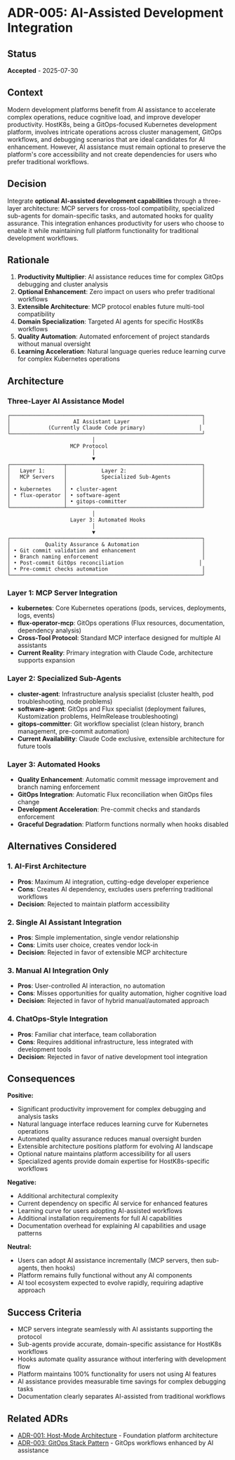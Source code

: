 # ADR-005: AI-Assisted Development Integration

## Status
**Accepted** - 2025-07-30

## Context
Modern development platforms benefit from AI assistance to accelerate complex operations, reduce cognitive load, and improve developer productivity. HostK8s, being a GitOps-focused Kubernetes development platform, involves intricate operations across cluster management, GitOps workflows, and debugging scenarios that are ideal candidates for AI enhancement. However, AI assistance must remain optional to preserve the platform's core accessibility and not create dependencies for users who prefer traditional workflows.

## Decision
Integrate **optional AI-assisted development capabilities** through a three-layer architecture: MCP servers for cross-tool compatibility, specialized sub-agents for domain-specific tasks, and automated hooks for quality assurance. This integration enhances productivity for users who choose to enable it while maintaining full platform functionality for traditional development workflows.

## Rationale
1. **Productivity Multiplier**: AI assistance reduces time for complex GitOps debugging and cluster analysis
2. **Optional Enhancement**: Zero impact on users who prefer traditional workflows
3. **Extensible Architecture**: MCP protocol enables future multi-tool compatibility
4. **Domain Specialization**: Targeted AI agents for specific HostK8s workflows
5. **Quality Automation**: Automated enforcement of project standards without manual oversight
6. **Learning Acceleration**: Natural language queries reduce learning curve for complex Kubernetes operations

## Architecture

### Three-Layer AI Assistance Model

```
┌─────────────────────────────────────────────────────────────┐
│                    AI Assistant Layer                       │
│            (Currently Claude Code primary)                 │
└─────────────────────────────────────────────────────────────┘
                           │
                    MCP Protocol
                           │
                           ▼
┌─────────────────┬───────────────────────────────────────────┐
│   Layer 1:      │           Layer 2:                        │
│   MCP Servers   │           Specialized Sub-Agents          │
│                 │                                           │
│ • kubernetes    │ • cluster-agent                           │
│ • flux-operator │ • software-agent                          │
│                 │ • gitops-committer                        │
└─────────────────┴───────────────────────────────────────────┘
                           │
                    Layer 3: Automated Hooks
                           │
                           ▼
┌─────────────────────────────────────────────────────────────┐
│           Quality Assurance & Automation                    │
│ • Git commit validation and enhancement                     │
│ • Branch naming enforcement                                 │
│ • Post-commit GitOps reconciliation                        │
│ • Pre-commit checks automation                              │
└─────────────────────────────────────────────────────────────┘
```

### Layer 1: MCP Server Integration
- **kubernetes**: Core Kubernetes operations (pods, services, deployments, logs, events)
- **flux-operator-mcp**: GitOps operations (Flux resources, documentation, dependency analysis)
- **Cross-Tool Protocol**: Standard MCP interface designed for multiple AI assistants
- **Current Reality**: Primary integration with Claude Code, architecture supports expansion

### Layer 2: Specialized Sub-Agents
- **cluster-agent**: Infrastructure analysis specialist (cluster health, pod troubleshooting, node problems)
- **software-agent**: GitOps and Flux specialist (deployment failures, Kustomization problems, HelmRelease troubleshooting)
- **gitops-committer**: Git workflow specialist (clean history, branch management, pre-commit automation)
- **Current Availability**: Claude Code exclusive, extensible architecture for future tools

### Layer 3: Automated Hooks
- **Quality Enhancement**: Automatic commit message improvement and branch naming enforcement
- **GitOps Integration**: Automatic Flux reconciliation when GitOps files change
- **Development Acceleration**: Pre-commit checks and standards enforcement
- **Graceful Degradation**: Platform functions normally when hooks disabled

## Alternatives Considered

### 1. AI-First Architecture
- **Pros**: Maximum AI integration, cutting-edge developer experience
- **Cons**: Creates AI dependency, excludes users preferring traditional workflows
- **Decision**: Rejected to maintain platform accessibility

### 2. Single AI Assistant Integration
- **Pros**: Simple implementation, single vendor relationship
- **Cons**: Limits user choice, creates vendor lock-in
- **Decision**: Rejected in favor of extensible MCP architecture

### 3. Manual AI Integration Only
- **Pros**: User-controlled AI interaction, no automation
- **Cons**: Misses opportunities for quality automation, higher cognitive load
- **Decision**: Rejected in favor of hybrid manual/automated approach

### 4. ChatOps-Style Integration
- **Pros**: Familiar chat interface, team collaboration
- **Cons**: Requires additional infrastructure, less integrated with development tools
- **Decision**: Rejected in favor of native development tool integration

## Consequences

**Positive:**
- Significant productivity improvement for complex debugging and analysis tasks
- Natural language interface reduces learning curve for Kubernetes operations
- Automated quality assurance reduces manual oversight burden
- Extensible architecture positions platform for evolving AI landscape
- Optional nature maintains platform accessibility for all users
- Specialized agents provide domain expertise for HostK8s-specific workflows

**Negative:**
- Additional architectural complexity
- Current dependency on specific AI service for enhanced features
- Learning curve for users adopting AI-assisted workflows
- Additional installation requirements for full AI capabilities
- Documentation overhead for explaining AI capabilities and usage patterns

**Neutral:**
- Users can adopt AI assistance incrementally (MCP servers, then sub-agents, then hooks)
- Platform remains fully functional without any AI components
- AI tool ecosystem expected to evolve rapidly, requiring adaptive approach

## Success Criteria
- MCP servers integrate seamlessly with AI assistants supporting the protocol
- Sub-agents provide accurate, domain-specific assistance for HostK8s workflows
- Hooks automate quality assurance without interfering with development flow
- Platform maintains 100% functionality for users not using AI features
- AI assistance provides measurable time savings for complex debugging tasks
- Documentation clearly separates AI-assisted from traditional workflows

## Related ADRs
- [ADR-001: Host-Mode Architecture](001-host-mode-architecture.md) - Foundation platform architecture
- [ADR-003: GitOps Stack Pattern](003-gitops-stack-pattern.md) - GitOps workflows enhanced by AI assistance

